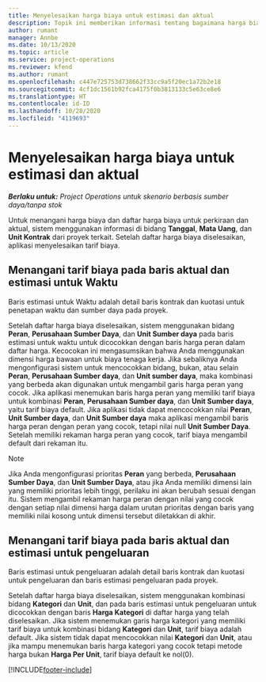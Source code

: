 ```yaml
---
title: Menyelesaikan harga biaya untuk estimasi dan aktual
description: Topik ini memberikan informasi tentang bagaimana harga biaya untuk estimasi dan aktual diselesaikan.
author: rumant
manager: Annbe
ms.date: 10/13/2020
ms.topic: article
ms.service: project-operations
ms.reviewer: kfend
ms.author: rumant
ms.openlocfilehash: c447e725753d738662f33cc9a5f20ec1a72b2e18
ms.sourcegitcommit: 4cf1dc1561b92fca4175f0b3813133c5e63ce8e6
ms.translationtype: HT
ms.contentlocale: id-ID
ms.lasthandoff: 10/28/2020
ms.locfileid: "4119693"
---
```

# <a name="resolving-cost-prices-for-estimates-and-actuals"></a>Menyelesaikan harga biaya untuk estimasi dan aktual

_**Berlaku untuk:** Project Operations untuk skenario berbasis sumber daya/tanpa stok_

Untuk menangani harga biaya dan daftar harga biaya untuk perkiraan dan aktual, sistem menggunakan informasi di bidang **Tanggal**, **Mata Uang**, dan **Unit Kontrak** dari proyek terkait. Setelah daftar harga biaya diselesaikan, aplikasi menyelesaikan tarif biaya.

## <a name="resolving-cost-rates-on-actual-and-estimate-lines-for-time"></a>Menangani tarif biaya pada baris aktual dan estimasi untuk Waktu

Baris estimasi untuk Waktu adalah detail baris kontrak dan kuotasi untuk penetapan waktu dan sumber daya pada proyek.

Setelah daftar harga biaya diselesaikan, sistem menggunakan bidang **Peran**, **Perusahaan Sumber Daya**, dan **Unit Sumber daya** pada baris estimasi untuk waktu untuk dicocokkan dengan baris harga peran dalam daftar harga. Kecocokan ini mengasumsikan bahwa Anda menggunakan dimensi harga bawaan untuk biaya tenaga kerja. Jika sebaliknya Anda mengonfigurasi sistem untuk mencocokkan bidang, bukan, atau selain **Peran**, **Perusahaan Sumber daya**, dan **Unit sumber daya**, maka kombinasi yang berbeda akan digunakan untuk mengambil garis harga peran yang cocok. Jika aplikasi menemukan baris harga peran yang memiliki tarif biaya untuk kombinasi **Peran**, **Perusahaan Sumber daya**, dan **Unit Sumber daya**, yaitu tarif biaya default. Jika aplikasi tidak dapat mencocokkan nilai **Peran**, **Unit Sumber daya**, dan **Unit Sumber daya** maka aplikasi mengambil baris harga peran dengan peran yang cocok, tetapi nilai null **Unit Sumber Daya**. Setelah memiliki rekaman harga peran yang cocok, tarif biaya mengambil default dari rekaman itu. 

> [!NOTE]
> Jika Anda mengonfigurasi prioritas **Peran** yang berbeda, **Perusahaan Sumber Daya**, dan **Unit Sumber Daya**, atau jika Anda memiliki dimensi lain yang memiliki prioritas lebih tinggi, perilaku ini akan berubah sesuai dengan itu. Sistem mengambil rekaman harga peran dengan nilai yang cocok dengan setiap nilai dimensi harga dalam urutan prioritas dengan baris yang memiliki nilai kosong untuk dimensi tersebut diletakkan di akhir.

## <a name="resolving-cost-rates-on-actual-and-estimate-lines-for-expense"></a>Menangani tarif biaya pada baris aktual dan estimasi untuk pengeluaran

Baris estimasi untuk pengeluaran adalah detail baris kontrak dan kuotasi untuk pengeluaran dan baris estimasi pengeluaran pada proyek.

Setelah daftar harga biaya diselesaikan, sistem menggunakan kombinasi bidang **Kategori** dan **Unit**, dan pada baris estimasi untuk pengeluaran untuk dicocokkan dengan baris **Harga Kategori** di daftar harga yang telah diselesaikan. Jika sistem menemukan garis harga kategori yang memiliki tarif biaya untuk kombinasi bidang **Kategori** dan **Unit**, tarif biaya adalah default. Jika sistem tidak dapat mencocokkan nilai **Kategori** dan **Unit**, atau jika mampu menemukan baris harga kategori yang cocok tetapi metode harga bukan **Harga Per Unit**, tarif biaya default ke nol(0).


[!INCLUDE[footer-include](../includes/footer-banner.md)]
